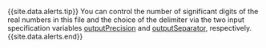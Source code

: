 {{site.data.alerts.tip}}
You can control the number of significant digits of the real numbers in this file and the choice of the delimiter via the two input specification variables 
<a href="../../{{pmSampler|downcase}}/specifications/#outputprecision" target="_blank">outputPrecision</a> 
and 
<a href="../../{{pmSampler|downcase}}/specifications/#outputseparator" target="_blank">outputSeparator</a>, respectively.
{{site.data.alerts.end}}
